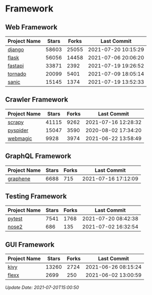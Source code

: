 # Framework

## Web Framework
| Project Name | Stars | Forks | Last Commit |
| ------------ | ----- | ----- | ----------- |
| [django](https://github.com/django/django) | 58603 | 25055 | 2021-07-20 10:15:29 |
| [flask](https://github.com/pallets/flask) | 56056 | 14458 | 2021-07-06 20:06:20 |
| [fastapi](https://github.com/tiangolo/fastapi) | 33871 | 2392 | 2021-07-19 19:26:52 |
| [tornado](https://github.com/tornadoweb/tornado) | 20099 | 5401 | 2021-07-09 18:05:14 |
| [sanic](https://github.com/sanic-org/sanic) | 15145 | 1374 | 2021-07-19 13:52:33 |

## Crawler Framework
| Project Name | Stars | Forks | Last Commit |
| ------------ | ----- | ----- | ----------- |
| [scrapy](https://github.com/scrapy/scrapy) | 41115 | 9262 | 2021-07-16 12:28:32 |
| [pyspider](https://github.com/binux/pyspider) | 15047 | 3590 | 2020-08-02 17:34:20 |
| [webmagic](https://github.com/code4craft/webmagic) | 9928 | 3974 | 2021-06-22 13:58:49 |

## GraphQL Framework
| Project Name | Stars | Forks | Last Commit |
| ------------ | ----- | ----- | ----------- |
| [graphene](https://github.com/graphql-python/graphene) | 6688 | 715 | 2021-07-16 17:12:09 |

## Testing Framework
| Project Name | Stars | Forks | Last Commit |
| ------------ | ----- | ----- | ----------- |
| [pytest](https://github.com/pytest-dev/pytest) | 7541 | 1768 | 2021-07-20 08:42:38 |
| [nose2](https://github.com/nose-devs/nose2) | 686 | 135 | 2021-07-02 16:32:54 |

## GUI Framework
| Project Name | Stars | Forks | Last Commit |
| ------------ | ----- | ----- | ----------- |
| [kivy](https://github.com/kivy/kivy) | 13260 | 2724 | 2021-06-26 08:15:24 |
| [flexx](https://github.com/flexxui/flexx) | 2699 | 250 | 2021-06-02 13:00:59 |

*Update Date: 2021-07-20T15:00:50*
